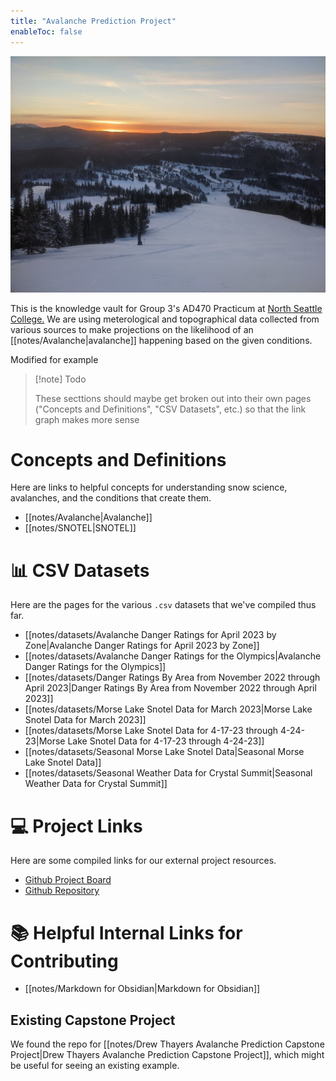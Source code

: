 ```yaml
---
title: "Avalanche Prediction Project"
enableToc: false
---
```


![Mountain Sunset](images/mountain-sunset.jpg)

This is the knowledge vault for Group 3's AD470 Practicum at [North Seattle College.](https://northseattle.edu/programs/application-development/application-development-bachelor-applied-science-bas-degree) We are using meterological and topographical data collected from various sources to make projections on the likelihood of an [[notes/Avalanche|avalanche]] happening based on the given conditions.

Modified for example

> [!note] Todo
>
> These secttions should maybe get broken out into their own pages ("Concepts and Definitions", "CSV Datasets", etc.) so that the link graph makes more sense

# Concepts and Definitions
Here are links to helpful concepts for understanding snow science, avalanches, and the conditions that create them.
- [[notes/Avalanche|Avalanche]]
- [[notes/SNOTEL|SNOTEL]]

# 📊 CSV Datasets
Here are the pages for the various `.csv` datasets that we've compiled thus far.
- [[notes/datasets/Avalanche Danger Ratings for April 2023 by Zone|Avalanche Danger Ratings for April 2023 by Zone]]
- [[notes/datasets/Avalanche Danger Ratings for the Olympics|Avalanche Danger Ratings for the Olympics]]
- [[notes/datasets/Danger Ratings By Area from November 2022 through April 2023|Danger Ratings By Area from November 2022 through April 2023]]
- [[notes/datasets/Morse Lake Snotel Data for March 2023|Morse Lake Snotel Data for March 2023]]
- [[notes/datasets/Morse Lake Snotel Data for 4-17-23 through 4-24-23|Morse Lake Snotel Data for 4-17-23 through 4-24-23]]
- [[notes/datasets/Seasonal Morse Lake Snotel Data|Seasonal Morse Lake Snotel Data]]
- [[notes/datasets/Seasonal Weather Data for Crystal Summit|Seasonal Weather Data for Crystal Summit]]

# 💻 Project Links
Here are some compiled links for our external project resources.
- [Github Project Board](https://github.com/users/itsjpb/projects/2/views/1)
- [Github Repository](https://github.com/itsjpb/470-avalanche-prediction)

# 📚 Helpful Internal Links for Contributing
- [[notes/Markdown for Obsidian|Markdown for Obsidian]]

## Existing Capstone Project
We found the repo for [[notes/Drew Thayers Avalanche Prediction Capstone Project|Drew Thayers Avalanche Prediction Capstone Project]], which might be useful for seeing an existing example.
